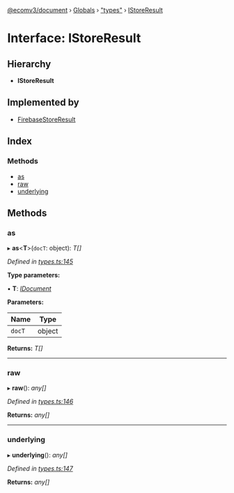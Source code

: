 [@ecomv3/document](../README.md) › [Globals](../globals.md) › ["types"](../modules/_types_.md) › [IStoreResult](_types_.istoreresult.md)

# Interface: IStoreResult

## Hierarchy

* **IStoreResult**

## Implemented by

* [FirebaseStoreResult](../classes/_storers_firebase_.firebasestoreresult.md)

## Index

### Methods

* [as](_types_.istoreresult.md#as)
* [raw](_types_.istoreresult.md#raw)
* [underlying](_types_.istoreresult.md#underlying)

## Methods

###  as

▸ **as**<**T**>(`docT`: object): *T[]*

*Defined in [types.ts:145](https://github.com/davidtai/ecom3/blob/bf442b9/packages/document/src/types.ts#L145)*

**Type parameters:**

▪ **T**: *[IDocument](_types_.idocument.md)*

**Parameters:**

Name | Type |
------ | ------ |
`docT` | object |

**Returns:** *T[]*

___

###  raw

▸ **raw**(): *any[]*

*Defined in [types.ts:146](https://github.com/davidtai/ecom3/blob/bf442b9/packages/document/src/types.ts#L146)*

**Returns:** *any[]*

___

###  underlying

▸ **underlying**(): *any[]*

*Defined in [types.ts:147](https://github.com/davidtai/ecom3/blob/bf442b9/packages/document/src/types.ts#L147)*

**Returns:** *any[]*
